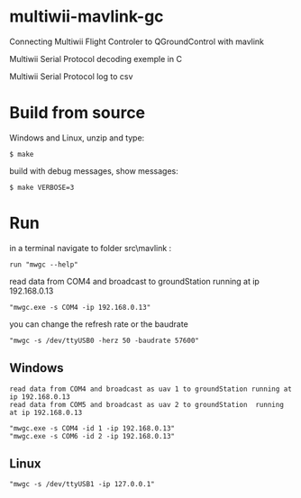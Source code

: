 multiwii-mavlink-gc
===================

Connecting Multiwii Flight Controler to QGroundControl with mavlink

Multiwii Serial Protocol decoding exemple in C

Multiwii Serial Protocol log to csv  


Build from source 
===================
	
Windows and Linux, unzip and type:

	$ make
	
build with debug messages, show messages:

	$ make VERBOSE=3



Run
===================

in a terminal navigate to folder src\mavlink :
	
	run "mwgc --help" 
		
		
read data from COM4 and broadcast to groundStation running at ip 192.168.0.13
	
	"mwgc.exe -s COM4 -ip 192.168.0.13"


you can change the refresh rate or the baudrate

	"mwgc -s /dev/ttyUSB0 -herz 50 -baudrate 57600"
	
Windows
-------------
	read data from COM4 and broadcast as uav 1 to groundStation running at ip 192.168.0.13
	read data from COM5 and broadcast as uav 2 to groundStation  running at ip 192.168.0.13
	
	"mwgc.exe -s COM4 -id 1 -ip 192.168.0.13"
	"mwgc.exe -s COM6 -id 2 -ip 192.168.0.13"
	
Linux
-------------
	"mwgc -s /dev/ttyUSB1 -ip 127.0.0.1"
